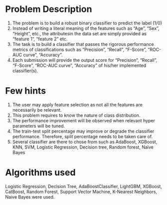 # Problem Description
1. The problem is to build a robust binary classifier to predict the label (1/0)
2. Instead of writing a literal meaning of the features such as “Age”, “Sex”, “Height”, etc., the
attributesin the data set are simply provided as “feature 1”, “feature 2” etc.
3. The task is to build a classifier that passes the rigorous performance metrics of classifications
such as “Precision”, “Recall”, “F-Score”, “ROC-AUC curve”, “Accuracy”.
4. Each submission will provide the output score for “Precision”, “Recall”, “F-Score”, “ROC-AUC
curve”, “Accuracy” of his/her implemented classifier(s).

# Few hints
1. The user may apply feature selection as not all the features are necessarily be relevant.
2. This problem requires to know the nature of class distribution.
3. The performance improvement will be observed when relevant hyper parameters will be
tuned.
4. The train-test split percentage may improve or degrade the classifier performance. Therefore,
split percentage needs to be taken care of.
5. Several classifier are there to chose from such as AdaBoost, XGBoost, KNN, SVM, Logistic
Regression, Decision tree, Random forest, Naïve Bayes

# Algorithms used
Logistic Regression, Decision Tree, AdaBoostClassifier, LightGBM, XGBoost, CatBoost, Random Forest, Support Vector Machine, K-Nearest Neighbors, Naive Bayes were used. 
